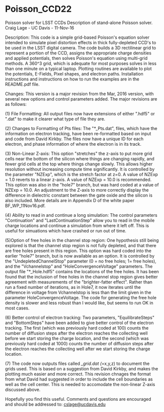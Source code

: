 # Poisson_CCD22
Poisson solver for LSST CCDs
Description of stand-alone Poisson solver.
Craig Lage - UC Davis - 11-Nov-16

Description: This code is a simple grid-based Poisson's equation solver intended to simulate pixel distortion effects in thick fully-depleted CCD's to be used in the LSST digital camera.  The code builds a 3D rectilinear grid to represent a portion of the CCD, assigns the appropriate charge densities and applied potentials, then solves Poisson's equation using multi-grid methods.  A 360^3 grid, which is adequate for most purposes solves in less than one minute on a typical laptop.  Plotting routines are available to plot the potentials, E-Fields, Pixel shapes, and electron paths.  Installation instructions and instructions on how to run the examples are in the README.pdf file.

Changes: This version is a major revision from the Mar, 2016 version, with several new options and control parameters added.  The major revisions are as follows:

(1) File Formatting: All output files now have extensions of either ".hdf5" or ".dat" to make it clearer
what type of file they are.

(2) Changes to Formatting of Pts files: The "*_Pts.dat", files, which have the information on electron
tracking, have been re-formatted based on input and code from David Kirkby. The files now have a unique
ID for each electron, and phase information of where the electron is in its track.

(3) Non-Linear Z-axis: This option "stretches" the z-axis to put more grid cells near the bottom of the silicon
where things are changing rapidly, and fewer grid cells at the top where things change slowly. This allows
higher resolution without increasing compute time significantly. It is controlled by the parameter "NZExp",
which is the stretch factor at z=0. A value of NZExp = 1.0 reverts to a linear z-axis. A value of NZExp =
10.0 is recommended. This option was also in the "hole7" branch, but was hard coded at a value of NZExp
= 10.0. An adjustment to the Z-axis to more correctly display the difference in dielectric constant between
the gate oxide and the silicon is also included. More details are in Appendix D of the white paper BF_WP_11Nov16.pdf.

(4) Ability to read in and continue a long simulation: The control parameters "Continuation" and
"LastContinuationStep" allow you to read in the mobile charge locations and continue a simulation from
where it left off. This is useful for simuations which have crashed or run out of time.

(5)Option of free holes in the channel stop region: One hypothesis still being explored is that the
channel stop region is not fully depleted, and that there are free holes present in this region. This option
was hard coded into the earlier "hole7" branch, but is now available as an option. It is controlled by
the "UndepletedChannelStop" parameter (0 = no free holes; 1= free holes), and the "Vchannelstop" and
"HoleConvergenceVoltage" parameters. The output file "*_Hole.hdf5" contains the locations of the free
holes. It has been found that the inclusion of free holes in the channel stop region gives better agreement
with measurements of the "brighter-fatter effect".  Rather than run a fixed number of iterations, as in Hole7,
it now iterates until the difference in voltage from Vchannelstop is less than the limit given
in the parameter HoleConvergenceVoltage. The code for generating the free hole density is slower and less robust than
I would like, but seems to run OK in most cases.

(6) Better control of electron tracking: Two parameters, "EquilibrateSteps" and "BottomSteps" have
been added to give better control of the electron tracking. The first (which was previously hard coded
at 100) counts the number of diffusion steps after the electron reaches the collecting well before we start
storing the charge location, and the second (which was previously hard coded at 1000) counts the number
of diffusion steps after the electron reaches the collecting well after we start storing the charge location.

(7) The code now outputs files called *_grid.dat (*=x,y,z) to document the grids used.  This is based
on a suggestion from David Kirkby, and makes the plotting much easier and more correct.  This revision
chnages the format from what David had suggested in order to include the cell boundaries as well as
the cell center.  This is needed to accomodate the non-linear Z-axis discussed above.

Hopefully you find this useful.  Comments and questions are encouraged and should be addressed to: cslage@ucdavis.edu

